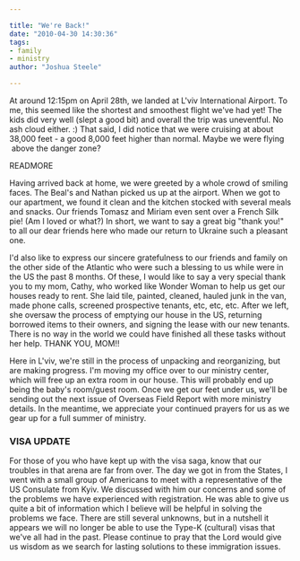 ```yaml
---

title: "We're Back!"
date: "2010-04-30 14:30:36"
tags:
- family
- ministry
author: "Joshua Steele"

---
```


At around 12:15pm on April 28th, we landed at L'viv International Airport. To me, this seemed like the shortest and smoothest flight we've had yet! The kids did very well (slept a good bit) and overall the trip was uneventful. No ash cloud either. :) That said, I did notice that we were cruising at about 38,000 feet - a good 8,000 feet higher than normal. Maybe we were flying  above the danger zone?

READMORE

Having arrived back at home, we were greeted by a whole crowd of smiling faces. The Beal's and Nathan picked us up at the airport. When we got to our apartment, we found it clean and the kitchen stocked with several meals and snacks. Our friends Tomasz and Miriam even sent over a French Silk pie! (Am I loved or what?) In short, we want to say a great big "thank you!" to all our dear friends here who made our return to Ukraine such a pleasant one.

I'd also like to express our sincere gratefulness to our friends and family on the other side of the Atlantic who were such a blessing to us while were in the US the past 8 months. Of these, I would like to say a very special thank you to my mom, Cathy, who worked like Wonder Woman to help us get our houses ready to rent. She laid tile, painted, cleaned, hauled junk in the van, made phone calls, screened prospective tenants, etc, etc, etc. After we left, she oversaw the process of emptying our house in the US, returning borrowed items to their owners, and signing the lease with our new tenants. There is no way in the world we could have finished all these tasks without her help. THANK YOU, MOM!!

Here in L'viv, we're still in the process of unpacking and reorganizing, but are making progress. I'm moving my office over to our ministry center, which will free up an extra room in our house. This will probably end up being the baby's room/guest room. Once we get our feet under us, we'll be sending out the next issue of Overseas Field Report with more ministry details. In the meantime, we appreciate your continued prayers for us as we gear up for a full summer of ministry.

### VISA UPDATE

For those of you who have kept up with the visa saga, know that our troubles in that arena are far from over. The day we got in from the States, I went with a small group of Americans to meet with a representative of the US Consulate from Kyiv. We discussed with him our concerns and some of the problems we have experienced with registration. He was able to give us quite a bit of information which I believe will be helpful in solving the problems we face. There are still several unknowns, but in a nutshell it appears we will no longer be able to use the Type-K (cultural) visas that we've all had in the past. Please continue to pray that the Lord would give us wisdom as we search for lasting solutions to these immigration issues.
